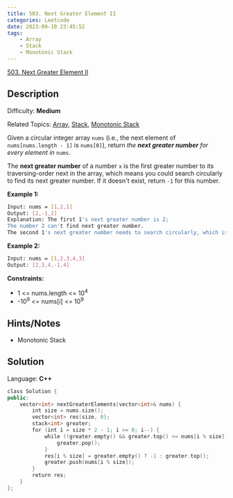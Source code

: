 ```yaml
---
title: 503. Next Greater Element II
categories: Leetcode
date: 2023-09-10 23:45:52
tags:
    - Array
    - Stack
    - Monotonic Stack
---
```


[503\. Next Greater Element II](https://leetcode.com/problems/next-greater-element-ii/)

## Description

Difficulty: **Medium**

Related Topics: [Array](https://leetcode.com/tag/https://leetcode.com/tag/array//), [Stack](https://leetcode.com/tag/https://leetcode.com/tag/stack//), [Monotonic Stack](https://leetcode.com/tag/https://leetcode.com/tag/monotonic-stack//)

Given a circular integer array `nums` (i.e., the next element of `nums[nums.length - 1]` is `nums[0]`), return _the **next greater number** for every element in_ `nums`.

The **next greater number** of a number `x` is the first greater number to its traversing-order next in the array, which means you could search circularly to find its next greater number. If it doesn't exist, return `-1` for this number.

**Example 1:**

```bash
Input: nums = [1,2,1]
Output: [2,-1,2]
Explanation: The first 1's next greater number is 2;
The number 2 can't find next greater number.
The second 1's next greater number needs to search circularly, which is also 2.
```

**Example 2:**

```bash
Input: nums = [1,2,3,4,3]
Output: [2,3,4,-1,4]
```

**Constraints:**

* 1 <= nums.length <= 10<sup>4</sup>
* -10<sup>9</sup> <= nums[i] <= 10<sup>9</sup>

## Hints/Notes

* Monotonic Stack

## Solution

Language: **C++**

```C++
class Solution {
public:
    vector<int> nextGreaterElements(vector<int>& nums) {
        int size = nums.size();
        vector<int> res(size, 0);
        stack<int> greater;
        for (int i = size * 2 - 1; i >= 0; i--) {
            while (!greater.empty() && greater.top() <= nums[i % size]) {
                greater.pop();
            }
            res[i % size] = greater.empty() ? -1 : greater.top();
            greater.push(nums[i % size]);
        }
        return res;
    }
};
```
